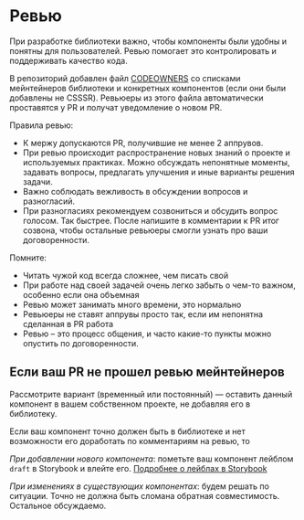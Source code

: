 # Ревью

При разработке библиотеки важно, чтобы компоненты были удобны и понятны для пользователей. Ревью помогает это контролировать и поддерживать качество кода.

В репозиторий добавлен файл [CODEOWNERS](../.github/CODEOWNERS) со списками мейнтейнеров библиотеки и конкретных компонентов (если они были добавлены не CSSSR). Ревьюеры из этого файла автоматически проставятся у PR и получат уведомление о новом PR.

Правила ревью:

- К мержу допускаются PR, получившие не менее 2 аппрувов.
- При ревью происходит распространение новых знаний о проекте и используемых практиках. Можно обсуждать непонятные моменты, задавать вопросы, предлагать улучшения и иные варианты решения задачи.
- Важно соблюдать вежливость в обсуждении вопросов и разногласий.
- При разногласиях рекомендуем созвониться и обсудить вопрос голосом. Так быстрее. После напишите в комментарии к PR итог созвона, чтобы остальные ревьюеры смогли узнать про ваши договоренности.

Помните:

- Читать чужой код всегда сложнее, чем писать свой
- При работе над своей задачей очень легко забыть о чем-то важном, особенно если она объемная
- Ревью может занимать много времени, это нормально
- Ревьюеры не ставят аппрувы просто так, если им непонятна сделанная в PR работа
- Ревью – это процесс общения, и часто какие-то пункты можно опустить по договоренности.

## Если ваш PR не прошел ревью мейнтейнеров

Рассмотрите вариант (временный или постоянный) — оставить данный компонент в вашем собственном проекте, не добавляя его в библиотеку.

Если ваш компонент точно должен быть в библиотеке и нет возможности его доработать по комментариям на ревью, то

_При добавлении нового компонента_: пометьте ваш компонент лейблом `draft` в Storybook и влейте его. [Подробнее о лейблах в Storybook](storybook.md)

_При изменениях в существующих компонентах_: будем решать по ситуации. Точно не должна быть сломана обратная совместимость. Остальное обсуждаемо.
